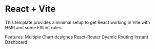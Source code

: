 # React + Vite

This template provides a minimal setup to get React working in Vite with HMR and some ESLint rules.

Features:
  Multiple Chart designes 
  React-Router
  Dyamic Routing
  Instant Dashboard

